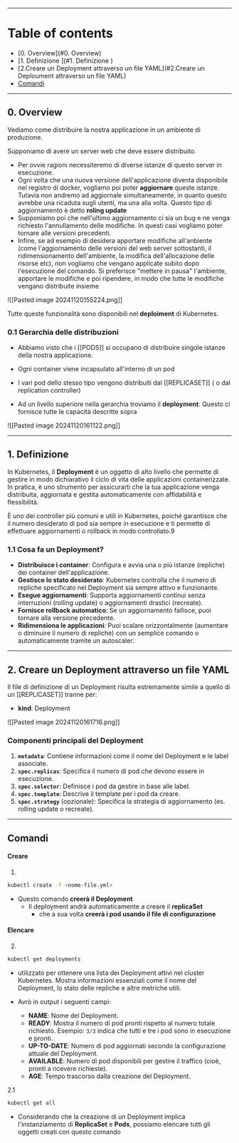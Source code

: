 
***
# Table of contents
- [0. Overview](#0. Overview)
- [1. Definizione ](#1. Definizione )
- [2.Creare un Deployment attraverso un file YAML](#2.Creare un Deploument attraverso un file YAML)
- [Comandi](#COmandi)


***
## 0. Overview
Vediamo come distribuire la nostra applicazione in un ambiente di produzione.

Supponiamo di avere un server web che deve essere distribuito.

- Per ovvie ragioni necessiteremo di diverse istanze di questo server in esecuzione.
- Ogni volta che una nuova versione dell'applicazione diventa disponibile nel registro di docker, vogliamo poi poter **aggiornare** queste istanze. 
  Tutavia non andremo ad aggiornale simultaneamente, in quanto questo avrebbe una ricaduta sugli utenti, ma una alla volta.
  Questo tipo di aggiornamento è detto **roling update**
- Supponiamo poi che nell'ultimo aggiornamento ci sia un bug e ne venga richiesto l'annullamento delle modifiche. 
  In questi casi vogliamo poter tornare alle versioni precedenti.
- Infine, se ad esempio di desidera apportare modifiche all'anbiente (come l'aggiornamento delle versioni del web server sottostanti, il ridimensionamento dell'ambiente, la modifica dell'allocazione delle risorse etc), non vogliamo che vengano applicate subito dopo l'esecuzione del comando. Si preferisce "mettere in pausa" l'ambiente, apportare le modifiche e poi ripendere, in modo che tutte le modifiche vengano distribuite insieme

![[Pasted image 20241120155224.png]]

Tutte queste funzionalità sono disponibili nel **deploiment** di Kubernetes.



### 0.1 Gerarchia delle distribuzioni 
- Abbiamo visto che i [[PODS]] si occupano di distribuire singole istanze della nostra applicazione.
  
- Ogni container viene incapsulato all'interno di un pod
  
- I vari pod dello stesso tipo vengono distribuiti dal [[REPLICASET]] ( o dal replication controller)
  
- Ad un livello superiore nella gerarchia troviamo il **deployment**:
  Questo ci fornisce tutte le capacità descritte sopra

![[Pasted image 20241120161122.png]]


***
## 1. Definizione 
In Kubernetes, il **Deployment** è un oggetto di alto livello che permette di gestire in modo dichiarativo il ciclo di vita delle applicazioni containerizzate. In pratica, è uno strumento per assicurarti che la tua applicazione venga distribuita, aggiornata e gestita automaticamente con affidabilità e flessibilità.

È uno dei controller più comuni e utili in Kubernetes, poiché garantisce che il numero desiderato di pod sia sempre in esecuzione e ti permette di effettuare aggiornamenti o rollback in modo controllato.9


### 1.1 Cosa fa un Deployment?
- **Distribuisce i container**: Configura e avvia una o più istanze (repliche) dei container dell'applicazione.
- **Gestisce lo stato desiderato**: Kubernetes controlla che il numero di repliche specificato nel Deployment sia sempre attivo e funzionante.
- **Esegue aggiornamenti**: Supporta aggiornamenti continui senza interruzioni (rolling update) o aggiornamenti drastici (recreate).
- **Fornisce rollback automatico**: Se un aggiornamento fallisce, puoi tornare alla versione precedente.
- **Ridimensiona le applicazioni**: Puoi scalare orizzontalmente (aumentare o diminuire il numero di repliche) con un semplice comando o automaticamente tramite un autoscaler.




***
## 2. Creare un Deployment attraverso un file YAML
Il file di definizione di un Deployment risulta estremamente simile a quello di un [[REPLICASET]] tranne per:

- **kind**: Deployment

![[Pasted image 20241120161716.png]]

### Componenti principali del Deployment
1. **`metadata`**: Contiene informazioni come il nome del Deployment e le label associate.
2. **`spec.replicas`**: Specifica il numero di pod che devono essere in esecuzione.
3. **`spec.selector`**: Definisce i pod da gestire in base alle label.
4. **`spec.template`**: Descrive il template per i pod da creare.
5. **`spec.strategy`** (opzionale): Specifica la strategia di aggiornamento (es. rolling update o recreate).




***
## Comandi

#### Creare
1.
```bash
kubectl create -f <nome-file.yml>
```

- Questo comando **creerà il Deployment**
	- Il deployment andrà automaticamente a creare il **replicaSet**
		- che a sua volta **creerà i pod usando il file di configurazione**


#### Elencare 
2.
```bash
kubectl get deployments
```

- utilizzato per ottenere una lista dei Deployment attivi nel cluster Kubernetes. Mostra informazioni essenziali come il nome del Deployment, lo stato delle repliche e altre metriche utili.
  
- Avrò in output i seguenti campi:
	- **NAME**: Nome del Deployment.
	- **READY**: Mostra il numero di pod pronti rispetto al numero totale richiesto. Esempio: `3/3` indica che tutti e tre i pod sono in esecuzione e pronti.
	- **UP-TO-DATE**: Numero di pod aggiornati secondo la configurazione attuale del Deployment.
	- **AVAILABLE**: Numero di pod disponibili per gestire il traffico (cioè, pronti a ricevere richieste).
	- **AGE**: Tempo trascorso dalla creazione del Deployment.



2.1
```bash
kubectl get all
```
- Considerando che la creazione di un Deployment implica l'instanziamento di **ReplicaSet** e **Pods**, possiamo elencare tutti gli oggetti creati con questo comando


